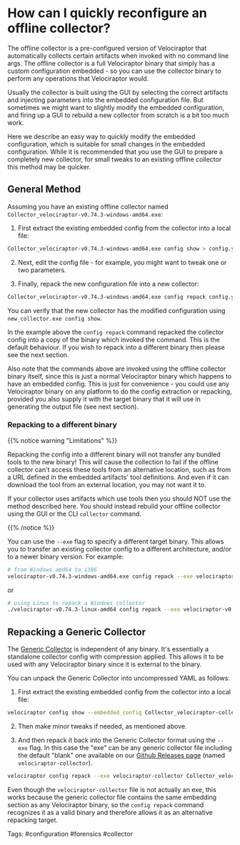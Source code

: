 # How can I quickly reconfigure an offline collector?

The offline collector is a pre-configured version of Velociraptor that
automatically collects certain artifacts when invoked with no command line args.
The offline collector is a full Velociraptor binary that simply has a custom
configuration embedded - so you can use the collector binary to perform any
operations that Velociraptor would.

Usually the collector is built using the GUI by selecting the correct artifacts
and injecting parameters into the embedded configuration file. But sometimes we
might want to slightly modify the embedded configuration, and firing up a GUI to
rebuild a new collector from scratch is a bit too much work.

Here we describe an easy way to quickly modify the embedded configuration, which
is suitable for small changes in the embedded configuration. While it is
recommended that you use the GUI to prepare a completely new collector, for
small tweaks to an existing offline collector this method may be quicker.

## General Method

Assuming you have an existing offline collector named
`Collector_velociraptor-v0.74.3-windows-amd64.exe`:

1. First extract the existing embedded config from the collector into a local
   file:

```sh
Collector_velociraptor-v0.74.3-windows-amd64.exe config show > config.yaml
```

2. Next, edit the config file - for example, you might want to tweak one or two
   parameters.

3. Finally, repack the new configuration file into a new collector:

```sh
Collector_velociraptor-v0.74.3-windows-amd64.exe config repack config.yaml new_collector.exe
```

You can verify that the new collector has the modified configuration using
`new_collector.exe config show`.

In the example above the `config repack` command repacked the collector config
into a copy of the binary which invoked the command. This is the default
behaviour. If you wish to repack into a different binary then please see the
next section.

Also note that the commands above are invoked using the offline collector binary
itself, since this is just a normal Velociraptor binary which happens to have an
embedded config. This is just for convenience - you could use any Velociraptor
binary on any platform to do the config extraction or repacking, provided you
also supply it with the target binary that it will use in generating the output
file (see next section).


### Repacking to a different binary

{{% notice warning "Limitations" %}}

Repacking the config into a different binary will not transfer any bundled tools
to the new binary! This will cause the collection to fail if the offline
collector can't access these tools from an alternative location, such as from a
URL defined in the embedded artifacts' tool definitions. And even if it can
download the tool from an external location, you may not want it to.

If your collector uses artifacts which use tools then you should NOT use the
method described here. You should instead rebuild your offline collector using
the GUI or the CLI `collector` command.

{{% /notice %}}

You can use the `--exe` flag to specify a different target binary. This allows
you to transfer an existing collector config to a different architecture, and/or
to a newer binary version. For example:

```sh
# from Windows amd64 to i386
velociraptor-v0.74.3-windows-amd64.exe config repack --exe velociraptor-v0.74.3-windows-386.exe config.yaml new_collector.exe
```

or

```sh
# using Linux to repack a Windows collector
./velociraptor-v0.74.3-linux-amd64 config repack --exe velociraptor-v0.74.3-windows-amd64.exe config.yaml new_collector.exe
```


## Repacking a Generic Collector

The [Generic Collector](https://docs.velociraptor.app/docs/offline_triage/#the-generic-offline-collector)
is independent of any binary. It's essentially a standalone collector config
with compression applied. This allows it to be used with any Velociraptor binary
since it is external to the binary.

You can unpack the Generic Collector into uncompressed YAML as follows:

1. First extract the existing embedded config from the collector into a local
   file:

```sh
velociraptor config show --embedded_config Collector_velociraptor-collector > Collector_velociraptor-collector.yaml
```

2. Then make minor tweaks if needed, as mentioned above.

3. And then repack it back into the Generic Collector format using the `--exe`
flag. In this case the "exe" can be any generic collector file including the
default "blank" one available on our
[Github Releases page](https://github.com/Velocidex/velociraptor/releases)
(named `velociraptor-collector`).

```sh
velociraptor config repack --exe velociraptor-collector Collector_velociraptor-collector.yaml new_generic-collector
```

Even though the `velociraptor-collector` file is not actually an exe, this works
because the generic collector file contains the same embedding section as any
Velociraptor binary, so the `config repack` command recognizes it as a valid
binary and therefore allows it as an alternative repacking target.


Tags: #configuration #forensics #collector
